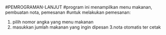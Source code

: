 #PEMROGRAMAN-LANJUT
#program ini  menampilkan menu makanan, pembuatan nota, pemesanan
#untuk melakukan pemesanan:
1. pilih nomor angka yang menu makanan
2. masukkan jumlah makanan yang ingin dipesan
   3.nota otomatis ter cetak